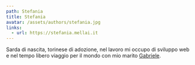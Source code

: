 ```yaml
---
path: Stefania
title: Stefania
avatar: /assets/authors/stefania.jpg
links:
  - url: https://stefania.mellai.it
---
```

Sarda di nascita, torinese di adozione, nel lavoro mi occupo di sviluppo web e nel tempo libero viaggio per il mondo con mio marito [Gabriele](/autore/gabriele).
